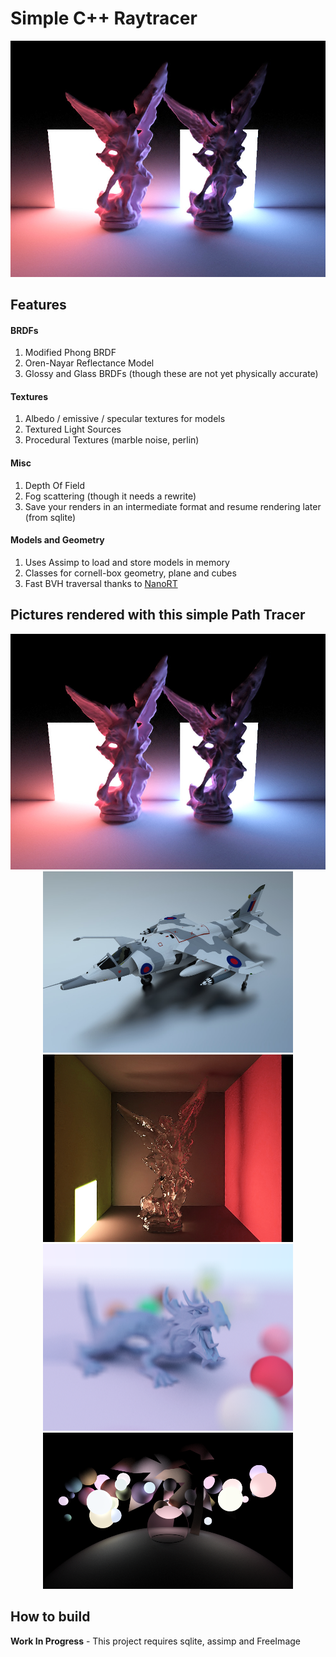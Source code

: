 
Simple C++ Raytracer
======
<p align="center">
	<img src="/Raytracer/renders/33.png" style="max-width:100%;" width="650"/>
</p>

## Features

#### BRDFs
1. Modified Phong BRDF
2. Oren-Nayar Reflectance Model
3. Glossy and Glass BRDFs (though these are not yet physically accurate)
#### Textures
1. Albedo / emissive / specular textures for models
2. Textured Light Sources
3. Procedural Textures (marble noise, perlin) 
#### Misc
1. Depth Of Field
2. Fog scattering (though it needs a rewrite)
3. Save your renders in an intermediate format and resume rendering later (from sqlite)
#### Models and Geometry
1. Uses Assimp to load and store models in memory
2. Classes for cornell-box geometry, plane and cubes
3. Fast BVH traversal thanks to [NanoRT](https://github.com/lighttransport/nanort)


## Pictures rendered with this simple Path Tracer

<p align="center">
<img src="/Raytracer/renders/33.png" style="max-width:100%;" width="800"/><br><img src="/Raytracer/renders/29_final.png" style="max-width:100%;" width="400"/><img src="/Raytracer/renders/23_2.png" style="max-width:100%;" width="400"/><br><img src="/Raytracer/renders/17_f.png" style="max-width:100%;" width="400"/><img src="/Raytracer/renders/12_f.png" style="max-width:100%;" width="400"/>
</p>


 
## How to build
**Work In Progress** - This project requires sqlite, assimp and FreeImage


